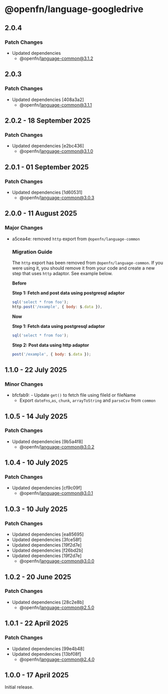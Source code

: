 # @openfn/language-googledrive

## 2.0.4

### Patch Changes

- Updated dependencies
  - @openfn/language-common@3.1.2

## 2.0.3

### Patch Changes

- Updated dependencies [408a3a2]
  - @openfn/language-common@3.1.1

## 2.0.2 - 18 September 2025

### Patch Changes

- Updated dependencies \[e2bc436]
  - @openfn/language-common@3.1.0

## 2.0.1 - 01 September 2025

### Patch Changes

- Updated dependencies \[1d60531]
  - @openfn/language-common@3.0.3

## 2.0.0 - 11 August 2025

### Major Changes

- a5cea4e: removed `http` export from `@openfn/language-common`

  ### Migration Guide

  The `http` export has been removed from `@openfn/language-common`. If you were
  using it, you should remove it from your code and create a new step that uses
  `http` adaptor. See example below.

  **Before**

  **Step 1: Fetch and post data using postgresql adaptor**

  ```js
  sql('select * from foo');
  http.post('/example', { body: $.data }),
  ```

  **Now**

  **Step 1: Fetch data using postgresql adaptor**

  ```js
  sql('select * from foo');
  ```

  **Step 2: Post data using http adaptor**

  ```js
  post('/example', { body: $.data });
  ```

## 1.1.0 - 22 July 2025

### Minor Changes

- bfcfab9: - Update `get()` to fetch file using fileId or fileName
  - Export `dateFns`,`as`, `chunk`, `arrayToString` and `parseCsv` from `common`

## 1.0.5 - 14 July 2025

### Patch Changes

- Updated dependencies \[9b5a4f8]
  - @openfn/language-common@3.0.2

## 1.0.4 - 10 July 2025

### Patch Changes

- Updated dependencies \[cf9c09f]
  - @openfn/language-common@3.0.1

## 1.0.3 - 10 July 2025

### Patch Changes

- Updated dependencies \[ea85695]
- Updated dependencies \[3fce58f]
- Updated dependencies \[19f2d7e]
- Updated dependencies \[f26bd2b]
- Updated dependencies \[19f2d7e]
  - @openfn/language-common@3.0.0

## 1.0.2 - 20 June 2025

### Patch Changes

- Updated dependencies \[28c2e8b]
  - @openfn/language-common@2.5.0

## 1.0.1 - 22 April 2025

### Patch Changes

- Updated dependencies \[99e4b48]
- Updated dependencies \[13bf08f]
  - @openfn/language-common@2.4.0

## 1.0.0 - 17 April 2025

Initial release.

